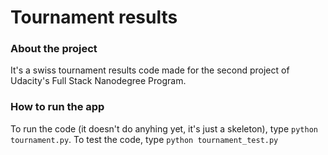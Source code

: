 # Tournament results
### About the project
It's a swiss tournament results code made for the second project of Udacity's Full Stack Nanodegree Program.
### How to run the app
To run the code (it doesn't do anyhing yet, it's just a skeleton), type `python tournament.py`.
To test the code, type `python tournament_test.py`
